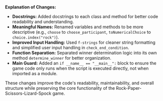 **Explanation of Changes:**

* **Docstrings:** Added docstrings to each class and method for better code readability and understanding.
* **Meaningful Names:** Renamed variables and methods to be more descriptive (e.g., `choose` to `choose_participant`, `toNumericalChoice` to `choice.index("rock")`).
* **Improved Input Handling:** Used `f-strings` for cleaner string formatting and simplified user input handling in `check_end_condition`.
* **Function Separation:** Separated winner determination logic into its own method `determine_winner` for better organization.
* **Main Guard:** Added an `if __name__ == "__main__":` block to ensure the game code only runs when the script is executed directly, not when imported as a module.

These changes improve the code's readability, maintainability, and overall structure while preserving the core functionality of the Rock-Paper-Scissors-Lizard-Spock game. 
